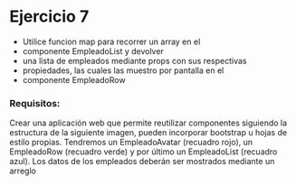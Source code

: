 # Ejercicio 7

- Utilice funcion map para recorrer un array en el
- componente EmpleadoList y devolver
- una lista de empleados mediante props con sus respectivas
- propiedades, las cuales las muestro por pantalla en el
- componente EmpleadoRow

### Requisitos:

Crear una aplicación web que permite reutilizar componentes siguiendo la
estructura de la siguiente imagen, pueden incorporar bootstrap u hojas de estilo
propias.
Tendremos un EmpleadoAvatar (recuadro rojo), un EmpleadoRow (recuadro verde) y
por último un EmpleadoList (recuadro azul).
Los datos de los empleados deberán ser mostrados mediante un arreglo
